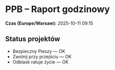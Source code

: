# PPB – Raport godzinowy
**Czas (Europe/Warsaw):** 2025-10-11 09:15

## Status projektów
- Bezpieczny Pieszy — OK
- Zwolnij przy przejściu — OK
- Odblask ratuje życie — OK

